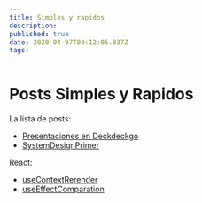 ```yaml
---
title: Simples y rapidos
description: 
published: true
date: 2020-04-07T09:12:05.837Z
tags: 
---
```


# Posts Simples y Rapidos

La lista de posts:
 - [Presentaciones en Deckdeckgo](/posts/simples/deckdeckgo)
 - [SystemDesignPrimer](/posts/simples/systemDesignPrimer)

React:
 - [useContextRerender](/posts/simples/useContextRerender)
 - [useEffectComparation](/posts/simples/useEffectComparation)
 